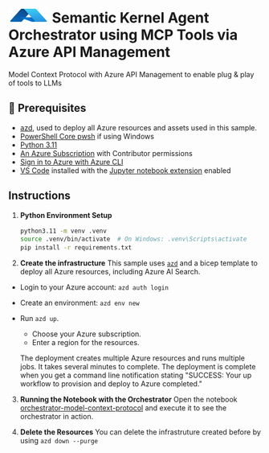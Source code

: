 # <img src="./utils/media/azure_logo.png" alt="Azure Foundry" style="width:80px;height:30px;"/> Semantic Kernel Agent Orchestrator using MCP Tools via Azure API Management

 Model Context Protocol with Azure API Management to enable plug & play of
 tools to LLMs

## 🔧 Prerequisites

+ [azd](https://learn.microsoft.com/azure/developer/azure-developer-cli/install-azd), used to deploy all Azure resources and assets used in this sample.
+ [PowerShell Core pwsh](https://github.com/PowerShell/powershell/releases) if using Windows
+ [Python 3.11](https://www.python.org/downloads/release/python-3110/)
+  [An Azure Subscription](https://azure.microsoft.com/free/) with Contributor permissions
+  [Sign in to Azure with Azure CLI](https://learn.microsoft.com/cli/azure/authenticate-azure-cli-interactively)
+  [VS Code](https://code.visualstudio.com/) installed with the [Jupyter notebook extension](https://marketplace.visualstudio.com/items?itemName=ms-toolsai.jupyter) enabled

## Instructions

1. **Python Environment Setup**
   ```bash
   python3.11 -m venv .venv
   source .venv/bin/activate  # On Windows: .venv\Scripts\activate
   pip install -r requirements.txt
   ```

2. **Create the infrastructure**
This sample uses [`azd`](https://learn.microsoft.com/azure/developer/azure-developer-cli/) and a bicep template to deploy all Azure resources, including Azure AI Search. 

- Login to your Azure account: `azd auth login`

- Create an environment: `azd env new`

- Run `azd up`.

   + Choose your Azure subscription.
   + Enter a region for the resources.

   The deployment creates multiple Azure resources and runs multiple jobs. It takes several minutes to complete. The deployment is complete when you get a command line notification stating "SUCCESS: Your up workflow to provision and deploy to Azure completed."

3. **Running the Notebook with the Orchestrator**
Open the notebook [orchestrator-model-context-protocol](notebooks/) and execute it to see the orchestrator in action.

4. **Delete the Resources**
You can delete the infrastruture created before by using `azd down --purge`
